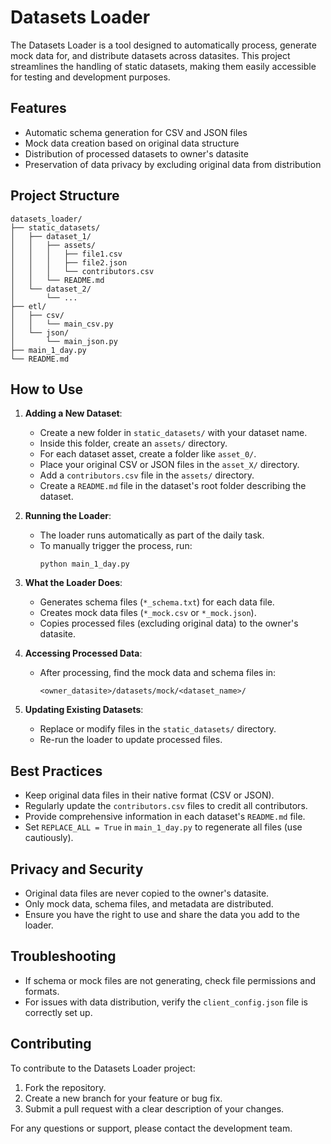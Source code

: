 # Datasets Loader

The Datasets Loader is a tool designed to automatically process, generate mock data for, and distribute datasets across datasites. This project streamlines the handling of static datasets, making them easily accessible for testing and development purposes.

## Features

- Automatic schema generation for CSV and JSON files
- Mock data creation based on original data structure
- Distribution of processed datasets to owner's datasite
- Preservation of data privacy by excluding original data from distribution

## Project Structure

```
datasets_loader/
├── static_datasets/
│   ├── dataset_1/
│   │   ├── assets/
│   │   │   ├── file1.csv
│   │   │   ├── file2.json
│   │   │   └── contributors.csv
│   │   └── README.md
│   └── dataset_2/
│       └── ...
├── etl/
│   ├── csv/
│   │   └── main_csv.py
│   └── json/
│       └── main_json.py
├── main_1_day.py
└── README.md
```

## How to Use

1. **Adding a New Dataset**:
   - Create a new folder in `static_datasets/` with your dataset name.
   - Inside this folder, create an `assets/` directory.
   - For each dataset asset, create a folder like `asset_0/`.
   - Place your original CSV or JSON files in the `asset_X/` directory.
   - Add a `contributors.csv` file in the `assets/` directory.
   - Create a `README.md` file in the dataset's root folder describing the dataset.

2. **Running the Loader**:
   - The loader runs automatically as part of the daily task.
   - To manually trigger the process, run:
     ```
     python main_1_day.py
     ```

3. **What the Loader Does**:
   - Generates schema files (`*_schema.txt`) for each data file.
   - Creates mock data files (`*_mock.csv` or `*_mock.json`).
   - Copies processed files (excluding original data) to the owner's datasite.

4. **Accessing Processed Data**:
   - After processing, find the mock data and schema files in:
     ```
     <owner_datasite>/datasets/mock/<dataset_name>/
     ```

5. **Updating Existing Datasets**:
   - Replace or modify files in the `static_datasets/` directory.
   - Re-run the loader to update processed files.

## Best Practices

- Keep original data files in their native format (CSV or JSON).
- Regularly update the `contributors.csv` files to credit all contributors.
- Provide comprehensive information in each dataset's `README.md` file.
- Set `REPLACE_ALL = True` in `main_1_day.py` to regenerate all files (use cautiously).

## Privacy and Security

- Original data files are never copied to the owner's datasite.
- Only mock data, schema files, and metadata are distributed.
- Ensure you have the right to use and share the data you add to the loader.

## Troubleshooting

- If schema or mock files are not generating, check file permissions and formats.
- For issues with data distribution, verify the `client_config.json` file is correctly set up.

## Contributing

To contribute to the Datasets Loader project:
1. Fork the repository.
2. Create a new branch for your feature or bug fix.
3. Submit a pull request with a clear description of your changes.

For any questions or support, please contact the development team.
